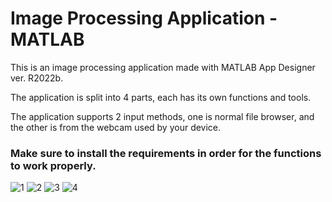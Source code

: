 # Image Processing Application - MATLAB
This is an image processing application made with MATLAB App Designer ver. R2022b.

The application is split into 4 parts, each has its own functions and tools.

The application supports 2 input methods, one is normal file browser, and the other is from the webcam used by your device.

### Make sure to install the requirements in order for the functions to work properly.
![1](https://user-images.githubusercontent.com/113427884/217792164-4c2d8cdb-8543-4a66-b2b8-a8296aca52bf.png)
![2](https://user-images.githubusercontent.com/113427884/217792185-c3e183fc-0beb-4be0-a37c-a96a748e7724.png)
![3](https://user-images.githubusercontent.com/113427884/217792192-1ab09f18-103c-4f6a-b9a5-e9b6cf0e1dd2.png)
![4](https://user-images.githubusercontent.com/113427884/217792199-230ae512-625d-4954-a249-a1efbbcc82bd.png)
